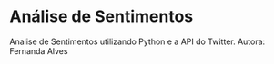 # Análise de Sentimentos

Analise de Sentimentos utilizando Python e a API do Twitter.
Autora: Fernanda Alves
